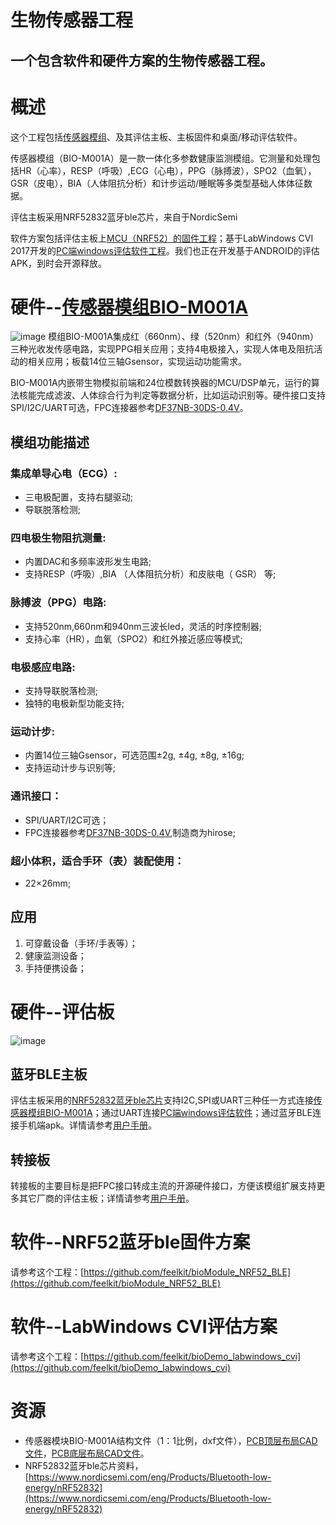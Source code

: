 # 生物传感器工程
## 一个包含软件和硬件方案的生物传感器工程。
# 概述
这个工程包括[传感器模组](https://github.com/feelkit/BIO_SENSOR/raw/master/DOC/M001A/M001A_SPEC_CN.pdf)、及其评估主板、主板固件和桌面/移动评估软件。 

传感器模组（BIO-M001A）是一款一体化多参数健康监测模组。它测量和处理包括HR（心率），RESP（呼吸）,ECG（心电），PPG（脉搏波），SPO2（血氧），GSR（皮电），BIA（人体阻抗分析）和计步运动/睡眠等多类型基础人体体征数据。 

评估主板采用NRF52832蓝牙ble芯片，来自于NordicSemi

软件方案包括评估主板上[MCU（NRF52）的固件工程](https://github.com/feelkit/bioModule_NRF52_BLE)；基于LabWindows CVI 2017开发的[PC端windows评估软件工程](https://github.com/feelkit/bioDemo_labwindows_cvi)。我们也正在开发基于ANDROID的评估APK，到时会开源释放。

# 硬件--[传感器模组BIO-M001A](https://github.com/feelkit/BIO_SENSOR/raw/master/DOC/M001A/M001A_UM_CN.pdf)
![image](https://github.com/feelkit/BIO_SENSOR/raw/master/image/M001A.jpg)
模组BIO-M001A集成红（660nm）、绿（520nm）和红外（940nm）三种光收发传感电路，实现PPG相关应用；支持4电极接入，实现人体电及阻抗活动的相关应用；板载14位三轴Gsensor，实现运动功能需求。  

BIO-M001A内嵌带生物模拟前端和24位模数转换器的MCU/DSP单元，运行的算法核能完成滤波、人体综合行为判定等数据分析，比如运动识别等。硬件接口支持SPI/I2C/UART可选，FPC连接器参考[DF37NB-30DS-0.4V](https://www.hirose.com/product/en/products/DF37/DF37NB-30DS-0.4V%2851%29/)。

## 模组功能描述
### 集成单导心电（ECG）:
- 三电极配置，支持右腿驱动;
- 导联脱落检测;
### 四电极生物阻抗测量:
- 内置DAC和多频率波形发生电路;
- 支持RESP（呼吸）,BIA （人体阻抗分析）和皮肤电（ GSR） 等;
### 脉搏波（PPG）电路:
- 支持520nm,660nm和940nm三波长led，灵活的时序控制器;
- 支持心率（HR），血氧（SPO2）和红外接近感应等模式;
### 电极感应电路:
- 支持导联脱落检测;
- 独特的电极新型功能支持;

### 运动计步:
- 内置14位三轴Gsensor，可选范围±2g, ±4g, ±8g, ±16g;
- 支持运动计步与识别等;

### 通讯接口： 
- SPI/UART/I2C可选；
- FPC连接器参考[DF37NB-30DS-0.4V](https://www.hirose.com/product/en/products/DF37/DF37NB-30DS-0.4V%2851%29/),制造商为hirose; 

### 超小体积，适合手环（表）装配使用： 
- 22×26mm;
## 应用
1. 可穿戴设备（手环/手表等）； 
2. 健康监测设备；
3. 手持便携设备；

# 硬件--评估板
![image](https://github.com/feelkit/BIO_SENSOR/raw/master/image/demo_device.jpg)
## 蓝牙BLE主板
评估主板采用的[NRF52832蓝牙ble芯片](https://www.nordicsemi.com/eng/Products/Bluetooth-low-energy/nRF52832)支持I2C,SPI或UART三种任一方式连接[传感器模组BIO-M001A](https://github.com/feelkit/BIO_SENSOR/raw/master/DOC/M001A/M001A_UM_CN.pdf)；通过UART连接[PC端windows评估软件](https://github.com/feelkit/BIO_SENSOR/raw/master/tool/bio_demo.exe)；通过蓝牙BLE连接手机端apk。详情请参考[用户手册](https://github.com/feelkit/BIO_SENSOR/raw/master/DOC/M001A/MAIN_UM_CN.pdf)。

## 转接板
转接板的主要目标是把FPC接口转成主流的开源硬件接口，方便该模组扩展支持更多其它厂商的评估主板；详情请参考[用户手册](https://github.com/feelkit/BIO_SENSOR/raw/master/DOC/M001A/PinBoard_UM_CN.pdf)。
# 软件--NRF52蓝牙ble固件方案
请参考这个工程：[https://github.com/feelkit/bioModule_NRF52_BLE](https://github.com/feelkit/bioModule_NRF52_BLE)

# 软件--LabWindows CVI评估方案
请参考这个工程：[https://github.com/feelkit/bioDemo_labwindows_cvi](https://github.com/feelkit/bioDemo_labwindows_cvi)
# 资源

- 传感器模块BIO-M001A结构文件（1：1比例，dxf文件），[PCB顶层布局CAD文件](https://github.com/feelkit/BIO_SENSOR/raw/master/DOC/M001A/M001A_TOP.dxf)，[PCB底层布局CAD文件](https://github.com/feelkit/BIO_SENSOR/raw/master/DOC/M001A/M001A_BOT.dxf)。
- NRF52832蓝牙ble芯片资料，[https://www.nordicsemi.com/eng/Products/Bluetooth-low-energy/nRF52832](https://www.nordicsemi.com/eng/Products/Bluetooth-low-energy/nRF52832)